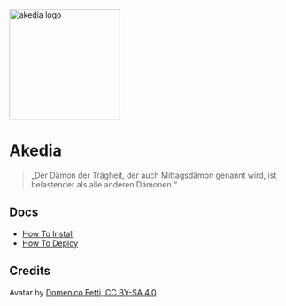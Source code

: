 <img src="raw/branch/master/akedia.jpg" alt="akedia logo" width="200"/>

# Akedia

> „Der Dämon der Trägheit, der auch Mittagsdämon genannt wird, ist belastender als alle anderen Dämonen.“

## Docs

* [How To Install](INSTALL.md)
* [How To Deploy](DEPLOY.md)

## Credits

Avatar by [Domenico Fetti, CC BY-SA 4.0](https://commons.wikimedia.org/w/index.php?curid=54113550)